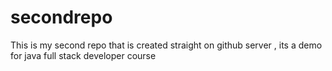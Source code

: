 # secondrepo
This is my second repo that is created straight on github server  , its a demo for java full stack developer course
